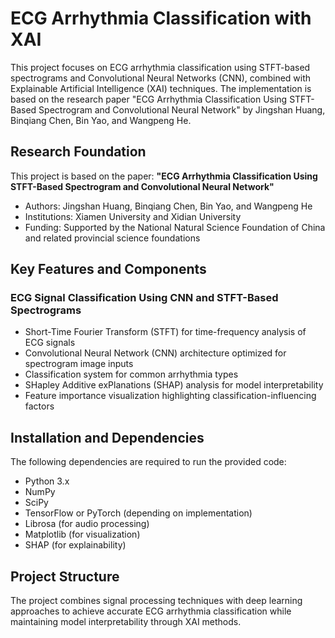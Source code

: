 # ECG Arrhythmia Classification with XAI

This project focuses on ECG arrhythmia classification using STFT-based spectrograms and Convolutional Neural Networks (CNN), combined with Explainable Artificial Intelligence (XAI) techniques. The implementation is based on the research paper "ECG Arrhythmia Classification Using STFT-Based Spectrogram and Convolutional Neural Network" by Jingshan Huang, Binqiang Chen, Bin Yao, and Wangpeng He.

## Research Foundation

This project is based on the paper:
**"ECG Arrhythmia Classification Using STFT-Based Spectrogram and Convolutional Neural Network"**
- Authors: Jingshan Huang, Binqiang Chen, Bin Yao, and Wangpeng He
- Institutions: Xiamen University and Xidian University
- Funding: Supported by the National Natural Science Foundation of China and related provincial science foundations

## Key Features and Components

### ECG Signal Classification Using CNN and STFT-Based Spectrograms
- Short-Time Fourier Transform (STFT) for time-frequency analysis of ECG signals
- Convolutional Neural Network (CNN) architecture optimized for spectrogram image inputs
- Classification system for common arrhythmia types
- SHapley Additive exPlanations (SHAP) analysis for model interpretability
- Feature importance visualization highlighting classification-influencing factors

## Installation and Dependencies

The following dependencies are required to run the provided code:
- Python 3.x
- NumPy
- SciPy
- TensorFlow or PyTorch (depending on implementation)
- Librosa (for audio processing)
- Matplotlib (for visualization)
- SHAP (for explainability)

## Project Structure

The project combines signal processing techniques with deep learning approaches to achieve accurate ECG arrhythmia classification while maintaining model interpretability through XAI methods.
